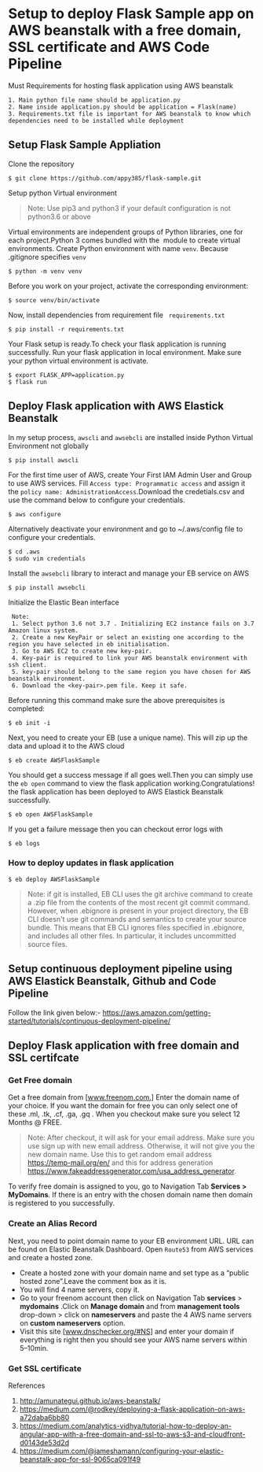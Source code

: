 # Setup to deploy Flask Sample app on AWS beanstalk with a free domain, SSL certificate and AWS Code Pipeline 


Must Requirements for hosting flask application using AWS beanstalk
```
1. Main python file name should be application.py
2. Name inside application.py should be application = Flask(name)
3. Requirements.txt file is important for AWS beanstalk to know which dependencies need to be installed while deployment
```

## Setup Flask Sample Appliation

Clone the repository

```
$ git clone https://github.com/appy385/flask-sample.git
```
Setup python Virtual environment 
 
> Note: Use pip3 and python3 if your default configuration is not python3.6 or above

 Virtual environments are independent groups of Python libraries, one for each project.Python 3 comes bundled with the <venv> module to create virtual environments.
Create Python environment with name `venv`. Because .gitignore specifies `venv`
  
  ```
$ python -m venv venv
  
  ```
  Before you work on your project, activate the corresponding environment:
  ```
$ source venv/bin/activate
```
Now, install dependencies from requirement file ` requirements.txt`

```
$ pip install -r requirements.txt
```

Your Flask setup is ready.To check your flask application is running successfully. Run your flask application in local environment. Make sure your python virtual environment is activate.
```
$ export FLASK_APP=application.py
$ flask run
```

## Deploy Flask application with AWS Elastick Beanstalk 

In my setup process, `awscli` and `awsebcli` are installed inside Python Virtual Environment not globally

```
$ pip install awscli

```
For the first time user of AWS, create Your First IAM Admin User and Group to use AWS services. Fill  `Access type: Programmatic access` and assign it the `policy name: AdministrationAccess`.Download the credetials.csv and use the command below to configure your credentials.

```
$ aws configure
```
Alternatively deactivate your environment and go to  ~/.aws/config file to configure your credentials. 
```
$ cd .aws
$ sudo vim credentials

```
Install the `awsebcli` library to interact and manage your EB service on AWS
```
$ pip install awsebcli

```
Initialize the Elastic Bean interface
```
 Note: 
 1. Select python 3.6 not 3.7 . Initializing EC2 instance fails on 3.7 Amazon linux system.
 2. Create a new KeyPair or select an existing one according to the region you have selected in eb initialisation.
 3. Go to AWS EC2 to create new key-pair.
 4. Key-pair is required to link your AWS beanstalk environment with ssh client.
 5. key-pair should belong to the same region you have chosen for AWS beanstalk environment. 
 6. Download the <key-pair>.pem file. Keep it safe.
```
Before running this command make sure the above prerequisites is completed:
```
$ eb init -i
```

Next, you need to create your EB (use a unique name). This will zip up the data and upload it to the AWS cloud
```
$ eb create AWSFlaskSample

```
You should get a success message if all goes well.Then you can simply use the `eb open` command to view the flask application working.Congratulations! the flask application has been deployed to AWS Elastick Beanstalk successfully.

```
$ eb open AWSFlaskSample

 ```
 
 If you get a failure message then you can checkout error logs with
 
 ```
$ eb logs
```

### How to deploy updates in flask application
```
$ eb deploy AWSFlaskSample
```

> Note:  if git is installed, EB CLI uses the git archive command to create a .zip file from the contents of the most recent git commit command.
However, when .ebignore is present in your project directory, the EB CLI doesn't use git commands and semantics to create your source bundle. 
This means that EB CLI ignores files specified in .ebignore, and includes all other files. In particular, it includes uncommitted source files.


## Setup continuous deployment pipeline using AWS Elastick Beanstalk, Github and Code Pipeline

Follow the link given below:-
https://aws.amazon.com/getting-started/tutorials/continuous-deployment-pipeline/


## Deploy Flask application with free domain and SSL certifcate

### Get Free domain

Get a free domain from [www.freenom.com.] 
Enter the domain name of your choice. If you want the domain for free you can only select one of these .ml, .tk, .cf, .ga, .gq . When you checkout make sure you select 12 Months @ FREE. 

> Note: After checkout, it will ask for your email address. Make sure you use sign up with new email address. Otherwise, it will not give you the new domain name. Use this to get random email address https://temp-mail.org/en/ and this for address generation https://www.fakeaddressgenerator.com/usa_address_generator.

To verify free domain is assigned to you, go to Navigation Tab **Services > MyDomains**. If there is an entry with the chosen  domain name then domain is registered to you successfully.


### Create an Alias Record

Next, you need to point domain name to your EB environment URL. URL can be found on Elastic Beanstalk Dashboard.
Open `Route53` from AWS services and create a hosted zone.

- Create a hosted zone with your domain name and set type as a “public hosted zone”.Leave the comment box as it is.
- You will find 4 name servers, copy it.
- Go to your freenom account then click on Navigation Tab **services**  > **mydomains** .Click on **Manage domain** and from **management tools** drop-down > click on **nameservers** and paste the 4 AWS name servers on **custom nameservers** option.
- Visit this site [www.dnschecker.org/#NS] and enter your domain if everything is right then you should see your AWS name servers within 5–10min.

### Get SSL certificate













References
1. http://amunategui.github.io/aws-beanstalk/
2. https://medium.com/@rodkey/deploying-a-flask-application-on-aws-a72daba6bb80
3. https://medium.com/analytics-vidhya/tutorial-how-to-deploy-an-angular-app-with-a-free-domain-and-ssl-to-aws-s3-and-cloudfront-d0143de53d2d
4. https://medium.com/@jameshamann/configuring-your-elastic-beanstalk-app-for-ssl-9065ca091f49








 
